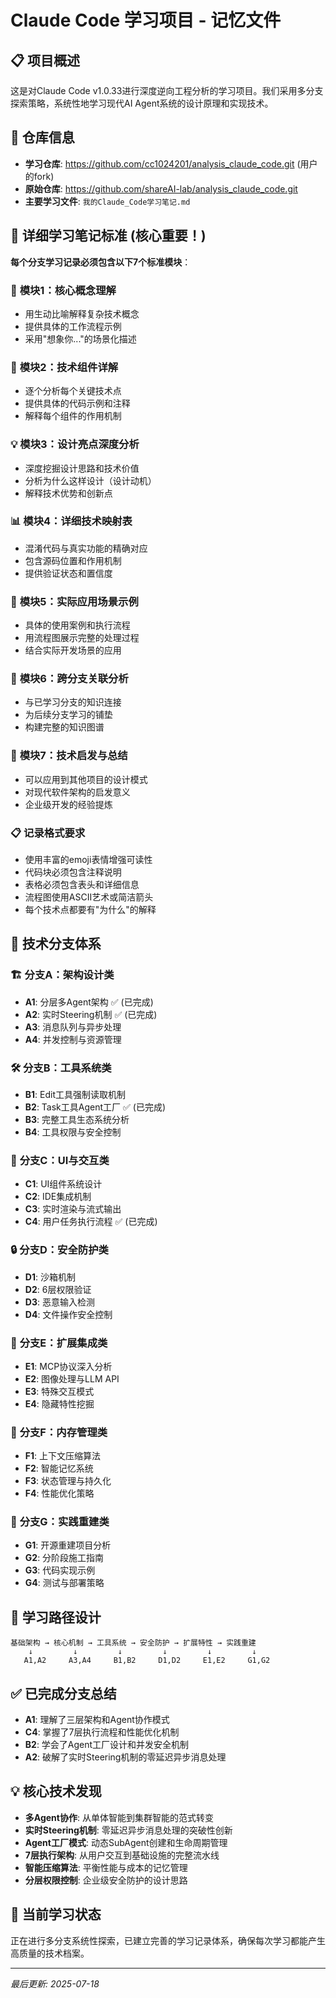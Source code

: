 # Claude Code 学习项目 - 记忆文件

## 📋 项目概述
这是对Claude Code v1.0.33进行深度逆向工程分析的学习项目。我们采用多分支探索策略，系统性地学习现代AI Agent系统的设计原理和实现技术。

## 🔗 仓库信息
- **学习仓库**: https://github.com/cc1024201/analysis_claude_code.git (用户的fork)
- **原始仓库**: https://github.com/shareAI-lab/analysis_claude_code.git
- **主要学习文件**: `我的Claude_Code学习笔记.md`

## 📝 详细学习笔记标准 (核心重要！)

**每个分支学习记录必须包含以下7个标准模块**：

### 🎯 **模块1：核心概念理解**
- 用生动比喻解释复杂技术概念
- 提供具体的工作流程示例
- 采用"想象你..."的场景化描述

### 🔧 **模块2：技术组件详解** 
- 逐个分析每个关键技术点
- 提供具体的代码示例和注释
- 解释每个组件的作用机制

### 💡 **模块3：设计亮点深度分析**
- 深度挖掘设计思路和技术价值
- 分析为什么这样设计（设计动机）
- 解释技术优势和创新点

### 📊 **模块4：详细技术映射表**
- 混淆代码与真实功能的精确对应
- 包含源码位置和作用机制
- 提供验证状态和置信度

### 🎪 **模块5：实际应用场景示例**
- 具体的使用案例和执行流程
- 用流程图展示完整的处理过程
- 结合实际开发场景的应用

### 🔗 **模块6：跨分支关联分析**
- 与已学习分支的知识连接
- 为后续分支学习的铺垫
- 构建完整的知识图谱

### 💭 **模块7：技术启发与总结**
- 可以应用到其他项目的设计模式
- 对现代软件架构的启发意义
- 企业级开发的经验提炼

### 📋 **记录格式要求**
- 使用丰富的emoji表情增强可读性
- 代码块必须包含注释说明
- 表格必须包含表头和详细信息  
- 流程图使用ASCII艺术或简洁箭头
- 每个技术点都要有"为什么"的解释

## 🌳 技术分支体系

### 🏗️ **分支A：架构设计类**
- **A1**: 分层多Agent架构 ✅ (已完成)
- **A2**: 实时Steering机制 ✅ (已完成)
- **A3**: 消息队列与异步处理
- **A4**: 并发控制与资源管理

### 🛠️ **分支B：工具系统类**
- **B1**: Edit工具强制读取机制
- **B2**: Task工具Agent工厂 ✅ (已完成)
- **B3**: 完整工具生态系统分析
- **B4**: 工具权限与安全控制

### 🎨 **分支C：UI与交互类**
- **C1**: UI组件系统设计
- **C2**: IDE集成机制
- **C3**: 实时渲染与流式输出
- **C4**: 用户任务执行流程 ✅ (已完成)

### 🔒 **分支D：安全防护类**
- **D1**: 沙箱机制
- **D2**: 6层权限验证
- **D3**: 恶意输入检测
- **D4**: 文件操作安全控制

### 🔌 **分支E：扩展集成类**
- **E1**: MCP协议深入分析
- **E2**: 图像处理与LLM API
- **E3**: 特殊交互模式
- **E4**: 隐藏特性挖掘

### 💾 **分支F：内存管理类**
- **F1**: 上下文压缩算法
- **F2**: 智能记忆系统
- **F3**: 状态管理与持久化
- **F4**: 性能优化策略

### 🚀 **分支G：实践重建类**
- **G1**: 开源重建项目分析
- **G2**: 分阶段施工指南
- **G3**: 代码实现示例
- **G4**: 测试与部署策略

## 🎯 学习路径设计
```
基础架构 → 核心机制 → 工具系统 → 安全防护 → 扩展特性 → 实践重建
    ↓         ↓         ↓         ↓         ↓         ↓
   A1,A2     A3,A4     B1,B2     D1,D2     E1,E2     G1,G2
```

## ✅ 已完成分支总结
- **A1**: 理解了三层架构和Agent协作模式
- **C4**: 掌握了7层执行流程和性能优化机制  
- **B2**: 学会了Agent工厂设计和并发安全机制
- **A2**: 破解了实时Steering机制的零延迟异步消息处理

## 💡 核心技术发现
- **多Agent协作**: 从单体智能到集群智能的范式转变
- **实时Steering机制**: 零延迟异步消息处理的突破性创新
- **Agent工厂模式**: 动态SubAgent创建和生命周期管理
- **7层执行架构**: 从用户交互到基础设施的完整流水线
- **智能压缩算法**: 平衡性能与成本的记忆管理
- **分层权限控制**: 企业级安全防护的设计思路

## 🎯 当前学习状态
正在进行多分支系统性探索，已建立完善的学习记录体系，确保每次学习都能产生高质量的技术档案。

---
*最后更新: 2025-07-18*